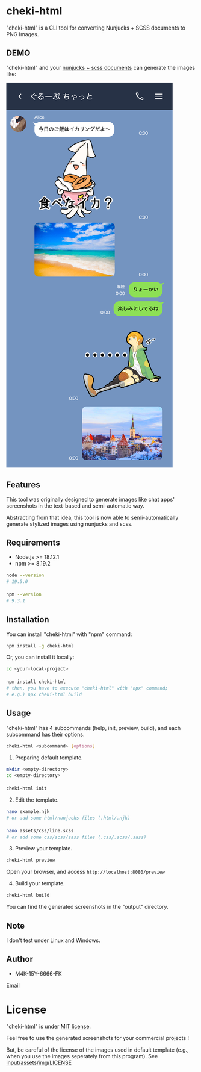 
# cheki-html

"cheki-html" is a CLI tool for converting Nunjucks + SCSS documents to PNG Images.

## DEMO

"cheki-html" and your [nunjucks + scss documents](https://github.com/m4k15y6666fk/cheki-html/blob/master/input/example.njk) can generate the images like:

![Example](example.png 'Example')

<!--
<img width="50" src="demo.png">
-->

## Features

This tool was originally designed to generate images like chat apps' screenshots in the text-based and semi-automatic way.

Abstracting from that idea, this tool is now able to semi-automatically generate stylized images using nunjucks and scss.

## Requirements

* Node.js >= 18.12.1
* npm >= 8.19.2

```bash
node --version
# 19.5.0

npm --version
# 9.3.1
```

## Installation

You can install "cheki-html" with "npm" command:

```bash
npm install -g cheki-html
```

Or, you can install it locally:

```bash
cd <your-local-project>

npm install cheki-html
# then, you have to execute "cheki-html" with "npx" command;
# e.g.) npx cheki-html build
```

## Usage

"cheki-html" has 4 subcommands (help, init, preview, build), and each subcommand has their options.

```bash
cheki-html <subcommand> [options]
```

1. Preparing default template.

```bash
mkdir <empty-directory>
cd <empty-directory>

cheki-html init
```

2. Edit the template.

```bash
nano example.njk
# or add some html/nunjucks files (.html/.njk)

nano assets/css/line.scss
# or add some css/scss/sass files (.css/.scss/.sass)
```

3. Preview your template.

```bash
cheki-html preview
```

Open your browser, and access `http://localhost:8080/preview`

4. Build your template.

```bash
cheki-html build
```

You can find the generated screenshots in the "output" directory.

## Note

I don't test under Linux and Windows.

## Author

* M4K-15Y-6666-FK

[Email](mailto:m4k15y6666fk@outlook.com)

<!--
[Web](https://render.com)

[Miskey](https://miskey.io)

[Twitter](https://twitter.com)
-->

<!--
## Donate

[OFUSE](https://ofuse.me/)

Here, you can send messages and view the progress of my works (not only programs; novel, music, or etc.)

Of course, you can just donate to me.
-->

# License

"cheki-html" is under [MIT license](https://opensource.org/licenses/MIT).

Feel free to use the generated screenshots for your commercial projects !

But, be careful of the license of the images used in default template (e.g., when you use the images seperately from this program). See [input/assets/img/LICENSE](https://github.com/m4k15y6666fk/cheki-html/blob/master/input/assets/img/LICENSE)
